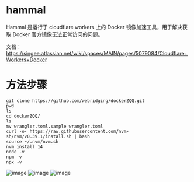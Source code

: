 # hammal

Hammal 是运行于 cloudflare workers 上的 Docker 镜像加速工具，用于解决获取 Docker 官方镜像无法正常访问的问题。

文档： https://singee.atlassian.net/wiki/spaces/MAIN/pages/5079084/Cloudflare+Workers+Docker 
# 方法步骤
```
git clone https://github.com/webridging/dockerZQQ.git
pwd
ls
cd dockerZQQ/
ls
mv wrangler.toml.sample wrangler.toml
curl -o- https://raw.githubusercontent.com/nvm-sh/nvm/v0.39.1/install.sh | bash
source ~/.nvm/nvm.sh
nvm install 14
node -v
npm -v
npx -v
```
![image](https://github.com/user-attachments/assets/a51d232e-638a-4454-9513-3a1e1997f3bf)
![image](https://github.com/user-attachments/assets/b7a5448c-1801-42b3-9da6-fa0057e55535)
![image](https://github.com/user-attachments/assets/67cc6453-ef2e-4808-a317-03c8e36ff2a3)

